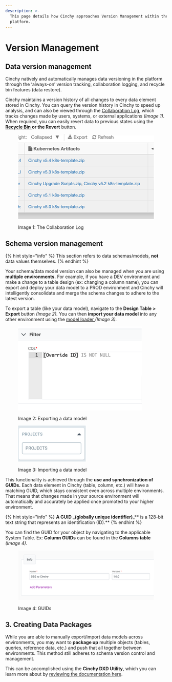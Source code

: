 ```yaml
---
description: >-
  This page details how Cinchy approaches Version Management within the
  platform.
---
```


# Version Management

## Data version management

Cinchy natively and automatically manages data versioning in the platform through the ‘always-on’ version tracking, collaboration logging, and recycle bin features (data restore).

Cinchy maintains a version history of all changes to every data element stored in Cinchy. You can query the version history in Cinchy to speed up analysis, and can also be viewed through the [Collaboration Log](../data-management.md#6.-collaboration-log), which tracks changes made by users, systems, or external applications _(Image 1)._ When required, you can easily revert data to previous states using the [**Recycle Bin** ](https://platform.docs.cinchy.com/guides-for-using-cinchy/user-guides/data-management#recycle-bin)**or the Revert** button.

<figure><img src="../../../.gitbook/assets/image (623).png" alt=""><figcaption><p>Image 1: The Collaboration Log</p></figcaption></figure>

## Schema version management

{% hint style="info" %}
This section refers to data schemas/models, **not** data values themselves.
{% endhint %}

Your schema/data model version can also be managed when you are using **multiple environments.** For example, if you have a DEV environment and make a change to a table design (ex: changing a column name), you can export and deploy your data model to a PROD environment and Cinchy will intelligently consolidate and merge the schema changes to adhere to the latest version.

To export a table (like your data model), navigate to the **Design Table > Export** button _(Image 2)._ You can then **import your data model** into any other environment using the [model loader ](https://platform.docs.cinchy.com/api-guide/api-overview#2.2-apps-modelloader)_(Image 3)._

<figure><img src="../../../.gitbook/assets/image (220).png" alt=""><figcaption><p>Image 2: Exporting a data model </p></figcaption></figure>

<figure><img src="../../../.gitbook/assets/image (204).png" alt=""><figcaption><p>Image 3: Importing a data model</p></figcaption></figure>

This functionality is achieved through the **use and synchronization of GUIDs.** Each data element in Cinchy (table, column, etc.) will have a matching GUID, which stays consistent even across multiple environments. That means that changes made in your source environment will automatically and accurately be applied once promoted to your higher environment.

{% hint style="info" %}
**A GUID **_**(globally unique identifier)**_** is a 128-bit text string that represents an identification (ID).**
{% endhint %}

You can find the GUID for your object by navigating to the applicable System Table. Ex: **Column GUIDs** can be found in the **Columns table** _(Image 4)._

<figure><img src="../../../.gitbook/assets/image (524).png" alt=""><figcaption><p>Image 4: GUIDs</p></figcaption></figure>

## 3. Creating Data Packages

While you are able to manually export/import data models across environments, you may want to **package up** multiple objects (tables, queries, reference data, etc.) and push that all together between environments. This method still adheres to schema version control and management.

This can be accomplished using the **Cinchy DXD Utility**, which you can learn more about by [reviewing the documentation here](../../builder-guides/cinchydxd-utility/).
